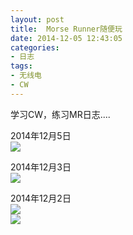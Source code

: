 ```yaml
---
layout: post
title: 	Morse Runner随便玩
date: 2014-12-05 12:43:05
categories:
- 日志
tags:
- 无线电
- CW
---
```


学习CW，练习MR日志....

2014年12月5日    
![](https://github.com/bh3nvn/bh3nvn.github.io/raw/master/image/2014/2014-12-05-01.png)    

2014年12月3日    
![](https://github.com/bh3nvn/bh3nvn.github.io/raw/master/image/2014/2014-12-05-02.png)    

2014年12月2日    
![](https://github.com/bh3nvn/bh3nvn.github.io/raw/master/image/2014/2014-12-05-03.png)    
![](https://github.com/bh3nvn/bh3nvn.github.io/raw/master/image/2014/2014-12-05-04.png)    
